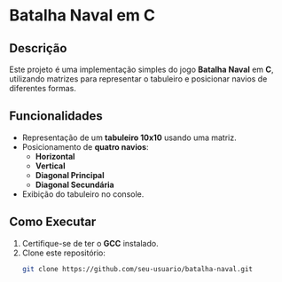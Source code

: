 # Batalha Naval em C

## Descrição
Este projeto é uma implementação simples do jogo **Batalha Naval** em **C**, utilizando matrizes para representar o tabuleiro e posicionar navios de diferentes formas.

## Funcionalidades
- Representação de um **tabuleiro 10x10** usando uma matriz.
- Posicionamento de **quatro navios**:
  - **Horizontal**
  - **Vertical**
  - **Diagonal Principal**
  - **Diagonal Secundária**
- Exibição do tabuleiro no console.

## Como Executar
1. Certifique-se de ter o **GCC** instalado.
2. Clone este repositório:
   ```sh
   git clone https://github.com/seu-usuario/batalha-naval.git
